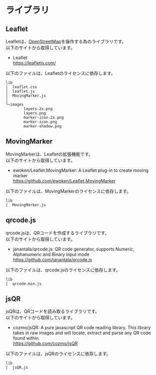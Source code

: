 
# ライブラリ

## Leaflet 

Leafletは、[OpenStreetMap](https://www.openstreetmap.org/copyright)を操作する為のライブラリです。<br>
以下のサイトから取得しています。

- Leaflet<br>https://leafletjs.com/

以下のファイルは、Leafletのライセンスに依存します。

```
lib
│  leaflet.css
│  leaflet.js
│  MovingMarker.js
│
└─images
        layers-2x.png
        layers.png
        marker-icon-2x.png
        marker-icon.png
        marker-shadow.png
```

## MovingMarker 

MovingMarkerは、Leafletの拡張機能です。<br>
以下のサイトから取得しています。

- ewoken/Leaflet.MovingMarker: A Leaflet plug-in to create moving marker<br>https://github.com/ewoken/Leaflet.MovingMarker

以下のファイルは、MovingMarkerのライセンスに依存します。

```
lib
│  MovingMarker.js
```


## qrcode.js

qrcode.jsは、QRコードを作成するライブラリです。<br>
以下のサイトから取得しています。

- janantala/qrcode.js: QR code generator, supports Numeric, Alphanumeric and Binary input mode<br>https://github.com/janantala/qrcode.js

以下のファイルは、qrcode.jsのライセンスに依存します。

```
lib
│  qrcode.min.js
```


## jsQR

jsQRは、QRコードを読み取るライブラリです。<br>
以下のサイトから取得しています。

- cozmo/jsQR: A pure javascript QR code reading library. This library takes in raw images and will locate, extract and parse any QR code found within.<br>https://github.com/cozmo/jsQR

以下のファイルは、jsQRのライセンスに依存します。

```
lib
│  jsQR.js
```
